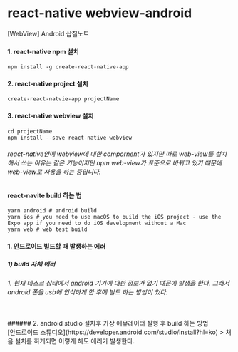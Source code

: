 # react-native webview-android
[WebView] Android 삽질노트

#### 1. react-native npm 설치
```npm
npm install -g create-react-native-app
```

#### 2. react-native project 설치
```npm
create-react-natvie-app projectName
```

#### 3. react-native webview 설치
```npm
cd projectName
npm install --save react-native-webview
```

###### react-native안에 webview에 대한 compornent가 있지만 따로 web-view를 설치해서 쓰는 이유는 같은 기능이지만 npm web-view가 표준으로 바뀌고 있기 떄문에 web-view로 사용을 하는 중입니다.

#### react-navite build 하는 법
```npm
yarn android # android build
yarn ios # you need to use macOS to build the iOS project - use the Expo app if you need to do iOS development without a Mac
yarn web # web test build
```



#### 1. 안드로이드 빌드할 때 발생하는 에러

##### 1) build 자체 에러
###### 1. 현재 데스크 상태에서 android 기기에 대한 정보가 없기 떄문에 발생을 한다. 그래서 android 폰을 usb에 인식하게 한 후에 빌드 하는 방법이 있다.
<br/>
###### 2. android studio 설치후 가상 에뮤레이터 실행 후 build 하는 방법
<br/>
[안드로이드 스튜디오](https://developer.android.com/studio/install?hl=ko)
> 처음 설치를 하게되면 이렇게 해도 에러가 발생한다. 

